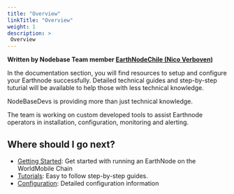 ```yaml
---
title: "Overview"
linkTitle: "Overview"
weight: 1
description: >
 Overview
---
```


**Written by Nodebase Team member [EarthNodeChile (Nico Verboven)](https://twitter.com/EarthNodeChile)**

In the documentation section, you will find resources to setup and configure your Earthnode successfully.
Detailed technical guides and step-by-step tuturial will be available to help those with less technical knowledge.

NodeBaseDevs is providing more than just technical knowledge. 

The team is working on custom developed tools to assist Earthnode operators in installation, configuration, monitoring
and alerting.

## Where should I go next?

* [Getting Started](/docs/getting-started/): Get started with running an EarthNode on the WorldMobile Chain
* [Tutorials](/docs/tutorials/): Easy to follow step-by-step guides.
* [Configuration](/docs/configuration/): Detailed configuration information

